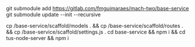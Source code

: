 git submodule add  https://gitlab.com/fmguimaraes/mach-two/base-service
git submodule update --init --recursive

cp /base-service/scaffold/models . && cp /base-service/scaffold/routes . && cp /base-service/scaffold/settings.js .
cd base-service && npm i && cd tus-node-server && npm i
